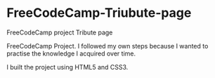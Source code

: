 # FreeCodeCamp-Triubute-page
FreeCodeCamp project Tribute page

FreeCodeCamp Project. I followed my own steps because I wanted to practise the knowledge I acquired over time.

I built the project using HTML5 and CSS3. 
